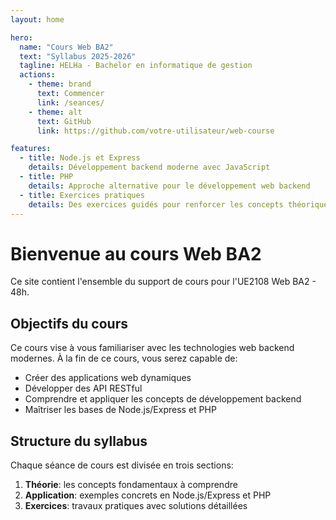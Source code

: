 ```yaml
---
layout: home

hero:
  name: "Cours Web BA2"
  text: "Syllabus 2025-2026"
  tagline: HELHa - Bachelor en informatique de gestion
  actions:
    - theme: brand
      text: Commencer
      link: /seances/
    - theme: alt
      text: GitHub
      link: https://github.com/votre-utilisateur/web-course

features:
  - title: Node.js et Express
    details: Développement backend moderne avec JavaScript
  - title: PHP
    details: Approche alternative pour le développement web backend
  - title: Exercices pratiques
    details: Des exercices guidés pour renforcer les concepts théoriques
---
```


# Bienvenue au cours Web BA2

Ce site contient l'ensemble du support de cours pour l'UE2108 Web BA2 - 48h.

## Objectifs du cours

Ce cours vise à vous familiariser avec les technologies web backend modernes. À la fin de ce cours, vous serez capable de:

- Créer des applications web dynamiques
- Développer des API RESTful
- Comprendre et appliquer les concepts de développement backend
- Maîtriser les bases de Node.js/Express et PHP

## Structure du syllabus

Chaque séance de cours est divisée en trois sections:
1. **Théorie**: les concepts fondamentaux à comprendre
2. **Application**: exemples concrets en Node.js/Express et PHP
3. **Exercices**: travaux pratiques avec solutions détaillées